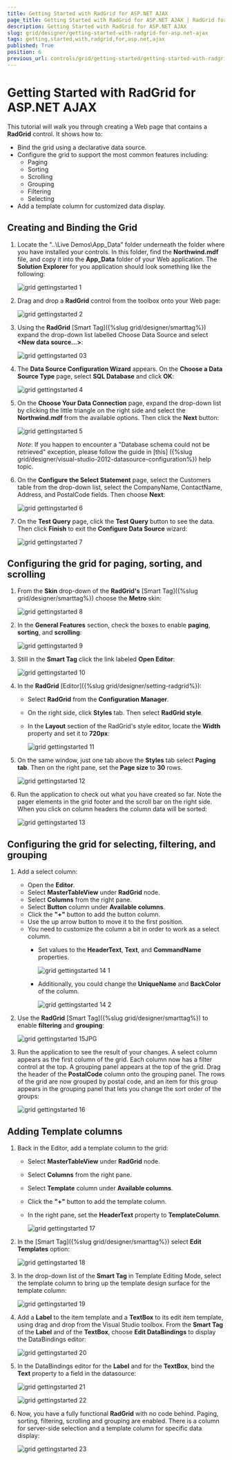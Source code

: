 ```yaml
---
title: Getting Started with RadGrid for ASP.NET AJAX
page_title: Getting Started with RadGrid for ASP.NET AJAX | RadGrid for ASP.NET AJAX Documentation
description: Getting Started with RadGrid for ASP.NET AJAX
slug: grid/designer/getting-started-with-radgrid-for-asp.net-ajax
tags: getting,started,with,radgrid,for,asp.net,ajax
published: True
position: 6
previous_url: controls/grid/getting-started/getting-started-with-radgrid-for-asp.net-ajax
---
```


# Getting Started with RadGrid for ASP.NET AJAX


This tutorial will walk you through creating a Web page that contains a **RadGrid** control. It shows how to:

* Bind the grid using a declarative data source.
* Configure the grid to support the most common features including:
	* Paging
	* Sorting
	* Scrolling
	* Grouping
	* Filtering
	* Selecting
* Add a template column for customized data display.

## Creating and Binding the Grid

1. Locate the "..\Live Demos\App_Data" folder underneath the folder where you have installed your controls. In this folder, find the **Northwind.mdf** file, and copy it into the **App_Data** folder of your Web application. The **Solution Explorer** for you application should look something like the following:

	![grid gettingstarted 1](images/grid_gettingstarted1.png)

1. Drag and drop a **RadGrid** control from the toolbox onto your Web page:

	![grid gettingstarted 2](images/grid_gettingstarted2.JPG)

1. Using the **RadGrid** [Smart Tag]({%slug grid/designer/smarttag%}) expand the drop-down list labelled Choose Data Source and select **\<New data source...\>**:

	![grid gettingstarted 03](images/grid_gettingstarted03.JPG)

1. The **Data Source Configuration Wizard** appears. On the **Choose a Data Source Type** page, select **SQL Database** and click **OK**:

	![grid gettingstarted 4](images/grid_gettingstarted4.png)

1. On the **Choose Your Data Connection** page, expand the drop-down list by clicking the little triangle on the right side and select the **Northwind.mdf** from the available options. Then click the **Next** button:

	![grid gettingstarted 5](images/grid_gettingstarted5.png)

	_Note_: If you happen to encounter a "Database schema could not be retrieved" exception, please follow the guide in [this] ({%slug grid/designer/visual-studio-2012-datasource-configuration%}) help topic.
1. On the **Configure the Select Statement** page, select the Customers table from the drop-down list, select the CompanyName, ContactName, Address, and PostalCode fields. Then choose **Next**:

	![grid gettingstarted 6](images/grid_gettingstarted6.png)

1. On the **Test Query** page, click the **Test Query** button to see the data. Then click **Finish** to exit the **Configure Data Source** wizard:

	![grid gettingstarted 7](images/grid_gettingstarted7.png)

## Configuring the grid for paging, sorting, and scrolling

1. From the **Skin** drop-down of the **RadGrid's** [Smart Tag]({%slug grid/designer/smarttag%}) choose the **Metro** skin:

	![grid gettingstarted 8](images/grid_gettingstarted8.JPG)

1. In the **General Features** section, check the boxes to enable **paging**, **sorting**, and **scrolling**:

	![grid gettingstarted 9](images/grid_gettingstarted9.png)

1. Still in the **Smart Tag** click the link labeled **Open Editor**:

	![grid gettingstarted 10](images/grid_gettingstarted10.JPG)

1. In the **RadGrid** [Editor]({%slug grid/designer/setting-radgrid%}):
	* Select **RadGrid** from the **Configuration Manager**.
	* On the right side, click **Styles** tab. Then select **RadGrid style**.
	* In the **Layout** section of the RadGrid's style editor, locate the **Width** property and set it to **720px**:<br/>			

		![grid gettingstarted 11](images/grid_gettingstarted11.png)
1. On the same window, just one tab above the **Styles** tab select **Paging tab**. Then on the right pane, set the **Page size** to **30** rows.

	![grid gettingstarted 12](images/grid_gettingstarted12.png)

1. Run the application to check out what you have created so far. Note the pager elements in the grid footer and the scroll bar on the right side. When you click on column headers the column data will be sorted:

	![grid gettingstarted 13](images/grid_gettingstarted13.JPG)

## Configuring the grid for selecting, filtering, and grouping

1. Add a select column:
	* Open the **Editor**.
	* Select **MasterTableView** under **RadGrid** node.
	* Select **Columns** from the right pane.
	* Select **Button** column under **Available columns**.
	* Click the **"+"** button to add the button column.
	* Use the up arrow button to move it to the first position.
	* You need to customize the column a bit in order to work as a select column.
		* Set values to the **HeaderText**, **Text**, and **CommandName** properties.
			
			![grid gettingstarted 14 1](images/grid_gettingstarted14_1.png)
		* Additionally, you could change the **UniqueName** and **BackColor** of the column.	
			
			![grid gettingstarted 14 2](images/grid_gettingstarted14_2.png)

1. Use the **RadGrid** [Smart Tag]({%slug grid/designer/smarttag%}) to enable **filtering** and **grouping**:

	![grid gettingstarted 15JPG](images/grid_gettingstarted15JPG.png)

1. Run the application to see the result of your changes. A select column appears as the first column of the grid. Each column now has a filter control at the top. A grouping panel appears at the top of the grid. Drag the header of the **PostalCode** column onto the grouping panel. The rows of the grid are now grouped by postal code, and an item for this group appears in the grouping panel that lets you change the sort order of the groups:

	![grid gettingstarted 16](images/grid_gettingstarted16.JPG)

## Adding Template columns

1. Back in the Editor, add a template column to the grid:
	* Select **MasterTableView** under **RadGrid** node.
	* Select **Columns** from the right pane.
	* Select **Template** column under **Available columns**.
	* Click the **"+"** button to add the template column.
	* In the right pane, set the **HeaderText** property to **TemplateColumn**.
	
		![grid gettingstarted 17](images/grid_gettingstarted17.JPG)

1. In the [Smart Tag]({%slug grid/designer/smarttag%}) select **Edit Templates** option:
	
	![grid gettingstarted 18](images/grid_gettingstarted18.png)

1. In the drop-down list of the **Smart Tag** in Template Editing Mode, select the template column to bring up the template design surface for the template column:

	![grid gettingstarted 19](images/grid_gettingstarted19.png)

1. Add a **Label** to the item template and a **TextBox** to its edit item template, using drag and drop from the Visual Studio toolbox. From the **Smart Tag** of the **Label** and of the **TextBox**, choose **Edit DataBindings** to display the DataBindings editor:

	![grid gettingstarted 20](images/grid_gettingstarted20.png)

1. In the DataBindings editor for the **Label** and for the **TextBox**, bind the **Text** property to a field in the datasource:

	![grid gettingstarted 21](images/grid_gettingstarted21.png)

	![grid gettingstarted 22](images/grid_gettingstarted22.png)

1. Now, you have a fully functional **RadGrid** with no code behind. Paging, sorting, filtering, scrolling and grouping are enabled. There is a column for server-side selection and a template column for specific data display:

	![grid gettingstarted 23](images/grid_gettingstarted23.JPG)
